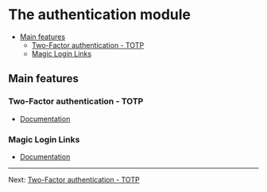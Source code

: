# The authentication module

<!-- TOC -->
* [Main features](#main-features)
  * [Two-Factor authentication - TOTP](#two-factor-authentication---totp)
  * [Magic Login Links](#magic-login-links)
<!-- TOC -->

## Main features

### Two-Factor authentication - TOTP

- [Documentation](2fa_totp.md)

### Magic Login Links

- [Documentation](2fa_totp.md)

---

Next: [Two-Factor authentication - TOTP](2fa_totp.md)